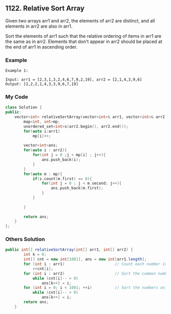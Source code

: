 ## 1122. Relative Sort Array

Given two arrays arr1 and arr2, the elements of arr2 are distinct, and all elements in arr2 are also in arr1.

Sort the elements of arr1 such that the relative ordering of items in arr1 are the same as in arr2.  Elements that don't appear in arr2 should be placed at the end of arr1 in ascending order.


### Example
```
Example 1:

Input: arr1 = [2,3,1,3,2,4,6,7,9,2,19], arr2 = [2,1,4,3,9,6]
Output: [2,2,2,1,4,3,3,9,6,7,19]
```

### My Code
```c++
class Solution {
public:
    vector<int> relativeSortArray(vector<int>& arr1, vector<int>& arr2) {
        map<int, int>mp;
        unordered_set<int>s(arr2.begin(), arr2.end());
        for(auto i:arr1)
            mp[i]++;
        
        vector<int>ans;
        for(auto i : arr2){
            for(int j = 0 ;j < mp[i] ; j++){
                ans.push_back(i);
            }
        }
        for(auto m : mp){
            if(s.count(m.first) == 0){
                for(int j = 0 ; j < m.second; j++){
                    ans.push_back(m.first);
                }
            }
                
        }
        
        return ans;
    }
};
```


### Others Solution
```java
public int[] relativeSortArray(int[] arr1, int[] arr2) {
        int k = 0;
        int[] cnt = new int[1001], ans = new int[arr1.length];
        for (int i : arr1)                      // Count each number in arr1.
            ++cnt[i];
        for (int i : arr2)                      // Sort the common numbers in both arrays by the order of arr2.
            while (cnt[i]-- > 0)
                ans[k++] = i;
        for (int i = 0; i < 1001; ++i)          // Sort the numbers only in arr1.
            while (cnt[i]-- > 0)
                ans[k++] = i;
        return ans;
    }
```

